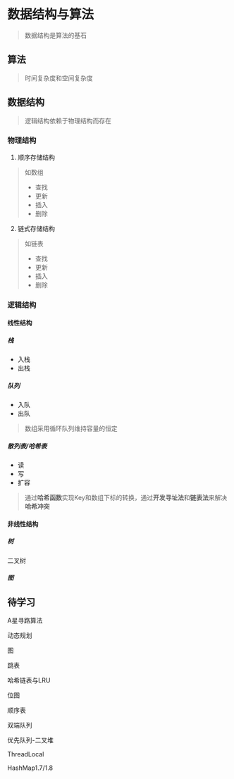 # 数据结构与算法

> 数据结构是算法的基石

## 算法

> 时间复杂度和空间复杂度

## 数据结构

> 逻辑结构依赖于物理结构而存在

### 物理结构

1. 顺序存储结构

> 如数组
> - 查找
> - 更新
> - 插入
> - 删除

2. 链式存储结构

> 如链表
> - 查找
> - 更新
> - 插入
> - 删除

### 逻辑结构

#### 线性结构

##### 栈

- 入栈
- 出栈

##### 队列

- 入队
- 出队

> 数组采用循环队列维持容量的恒定

##### 散列表/哈希表

- 读
- 写
- 扩容

> 通过**哈希函数**实现Key和数组下标的转换，通过**开发寻址法**和**链表法**来解决**哈希冲突**

#### 非线性结构

##### 树

二叉树

##### 图

## 待学习
A星寻路算法

动态规划

图

跳表

哈希链表与LRU

位图

顺序表 

双端队列

优先队列-二叉堆

ThreadLocal

HashMap1.7/1.8